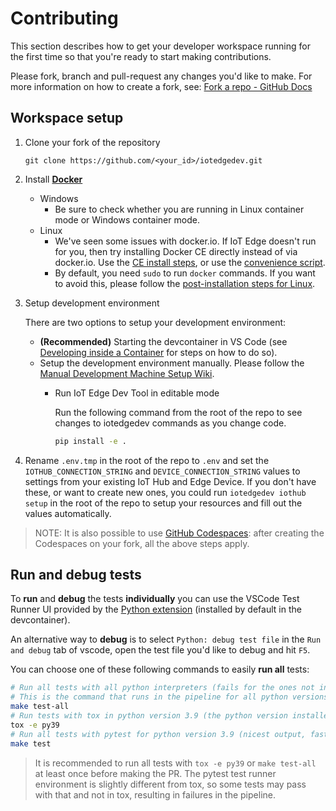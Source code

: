 # Contributing

This section describes how to get your developer workspace running for the first time so that you're ready to start making contributions.

Please fork, branch and pull-request any changes you'd like to make. For more information on how to create a fork, see: [Fork a repo - GitHub Docs](https://docs.github.com/en/get-started/quickstart/fork-a-repo)

## Workspace setup

1. Clone your fork of the repository

    `git clone https://github.com/<your_id>/iotedgedev.git`

1. Install **[Docker](https://docs.docker.com/engine/installation/)**
    - Windows
        - Be sure to check whether you are running in Linux container mode or Windows container mode.
    - Linux
        - We've seen some issues with docker.io. If IoT Edge doesn't run for you, then try installing Docker CE directly instead of via docker.io. Use the [CE install steps](https://docs.docker.com/engine/installation/linux/docker-ce/ubuntu/#install-docker-ce), or use the [convenience script](https://docs.docker.com/engine/installation/linux/docker-ce/ubuntu/#install-using-the-convenience-script).
        - By default, you need `sudo` to run `docker` commands. If you want to avoid this, please follow the [post-installation steps for Linux](https://docs.docker.com/install/linux/linux-postinstall/#manage-docker-as-a-non-root-user).

1. Setup development environment

    There are two options to setup your development environment:

    - **(Recommended)** Starting the devcontainer in VS Code (see [Developing inside a Container](https://code.visualstudio.com/docs/remote/containers) for steps on how to do so).
    - Setup the development environment manually. Please follow the [Manual Development Machine Setup Wiki](docs/environment-setup/manual-dev-machine-setup.md).
      - Run IoT Edge Dev Tool in editable mode

        Run the following command from the root of the repo to see changes to iotedgedev commands as you change code.

        ```sh
        pip install -e .
        ```

1. Rename `.env.tmp` in the root of the repo to `.env` and set the `IOTHUB_CONNECTION_STRING` and `DEVICE_CONNECTION_STRING` values to settings from your existing IoT Hub and Edge Device. If you don't have these, or want to create new ones, you could run `iotedgedev iothub setup` in the root of the repo to setup your resources and fill out the values automatically.

> NOTE: It is also possible to use [GitHub Codespaces](https://github.com/features/codespaces): after creating the Codespaces on your fork, all the above steps apply.

## Run and debug tests

To **run** and **debug** the tests **individually** you can use the VSCode Test Runner UI provided by the [Python extension](https://marketplace.visualstudio.com/items?itemName=ms-python.python) (installed by default in the devcontainer).

An alternative way to **debug** is to select `Python: debug test file` in the `Run and debug` tab of vscode, open the test file you'd like to debug and hit `F5`.

You can choose one of these following commands to easily **run all** tests:

```sh
# Run all tests with all python interpreters (fails for the ones not installed)
# This is the command that runs in the pipeline for all python versions
make test-all
# Run tests with tox in python version 3.9 (the python version installed in the devcontainer)
tox -e py39
# Run all tests with pytest for python version 3.9 (nicest output, fastest)
make test
```

> It is recommended to run all tests with `tox -e py39` or `make test-all` at least once before making the PR. The pytest test runner environment is slightly different from tox, so some tests may pass with that and not in tox, resulting in failures in the pipeline.
